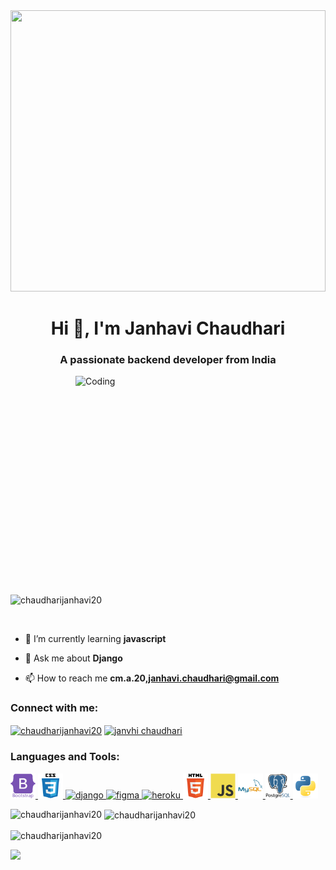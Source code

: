 <img src='https://media.tenor.com/UttC4AITYR4AAAAd/full-stack-developer.gif' width='100%' height='450px'/>
<h1 align="center">Hi 👋, I'm Janhavi Chaudhari</h1>
<h3 align="center">A passionate backend developer from India</h3>
<img align="right" alt="Coding" height="350" width="400" src="https://www.wingstechsolutions.com/wp-content/uploads/2022/03/full-stack-development.gif"/>

<p align="left"> <img src="https://komarev.com/ghpvc/?username=chaudharijanhavi20&label=Profile%20views&color=0e75b6&style=flat" alt="chaudharijanhavi20" /> </p>

<p align="left"> <a href="https://twitter.com/" target="blank"><img src="https://img.shields.io/twitter/follow/?logo=twitter&style=for-the-badge" alt="" /></a> </p>


- 🌱 I’m currently learning **javascript**

- 💬 Ask me about **Django**

- 📫 How to reach me **cm.a.20,janhavi.chaudhari@gmail.com**

<h3 align="left">Connect with me:</h3>
<p align="left">
<a href="https://dev.to/chaudharijanhavi20" target="blank"><img align="center" src="https://raw.githubusercontent.com/rahuldkjain/github-profile-readme-generator/master/src/images/icons/Social/devto.svg" alt="chaudharijanhavi20" height="30" width="40" /></a>
<a href="https://linkedin.com/in/janvhi chaudhari" target="blank"><img align="center" src="https://raw.githubusercontent.com/rahuldkjain/github-profile-readme-generator/master/src/images/icons/Social/linked-in-alt.svg" alt="janvhi chaudhari" height="30" width="40" /></a>
</p>

<h3 align="left">Languages and Tools:</h3>
<p align="left"> <a href="https://getbootstrap.com" target="_blank" rel="noreferrer"> <img src="https://raw.githubusercontent.com/devicons/devicon/master/icons/bootstrap/bootstrap-plain-wordmark.svg" alt="bootstrap" width="40" height="40"/> </a> <a href="https://www.w3schools.com/css/" target="_blank" rel="noreferrer"> <img src="https://raw.githubusercontent.com/devicons/devicon/master/icons/css3/css3-original-wordmark.svg" alt="css3" width="40" height="40"/> </a> <a href="https://www.djangoproject.com/" target="_blank" rel="noreferrer"> <img src="https://cdn.worldvectorlogo.com/logos/django.svg" alt="django" width="40" height="40"/> </a> <a href="https://www.figma.com/" target="_blank" rel="noreferrer"> <img src="https://www.vectorlogo.zone/logos/figma/figma-icon.svg" alt="figma" width="40" height="40"/> </a> <a href="https://heroku.com" target="_blank" rel="noreferrer"> <img src="https://www.vectorlogo.zone/logos/heroku/heroku-icon.svg" alt="heroku" width="40" height="40"/> </a> <a href="https://www.w3.org/html/" target="_blank" rel="noreferrer"> <img src="https://raw.githubusercontent.com/devicons/devicon/master/icons/html5/html5-original-wordmark.svg" alt="html5" width="40" height="40"/> </a> <a href="https://developer.mozilla.org/en-US/docs/Web/JavaScript" target="_blank" rel="noreferrer"> <img src="https://raw.githubusercontent.com/devicons/devicon/master/icons/javascript/javascript-original.svg" alt="javascript" width="40" height="40"/> </a> <a href="https://www.mysql.com/" target="_blank" rel="noreferrer"> <img src="https://raw.githubusercontent.com/devicons/devicon/master/icons/mysql/mysql-original-wordmark.svg" alt="mysql" width="40" height="40"/> </a> <a href="https://www.postgresql.org" target="_blank" rel="noreferrer"> <img src="https://raw.githubusercontent.com/devicons/devicon/master/icons/postgresql/postgresql-original-wordmark.svg" alt="postgresql" width="40" height="40"/> </a> <a href="https://www.python.org" target="_blank" rel="noreferrer"> <img src="https://raw.githubusercontent.com/devicons/devicon/master/icons/python/python-original.svg" alt="python" width="40" height="40"/> </a> </p>

<p><img align="left" src="https://github-readme-stats.vercel.app/api/top-langs?username=chaudharijanhavi20&show_icons=true&locale=en&layout=compact" alt="chaudharijanhavi20" /></p>

<p>&nbsp;<img align="center" src="https://github-readme-stats.vercel.app/api?username=chaudharijanhavi20&show_icons=true&locale=en" alt="chaudharijanhavi20" /></p>

<p><img align="center" src="https://github-readme-streak-stats.herokuapp.com/?user=chaudharijanhavi20&" alt="chaudharijanhavi20" /></p>
<img  src="https://www.holopin.me/chaudharijanhavi20"/>
